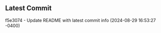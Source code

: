 
## Latest Commit
f5e3074 - Update README with latest commit info (2024-08-29 16:53:27 -0400) <Yunxi-Zhou>
